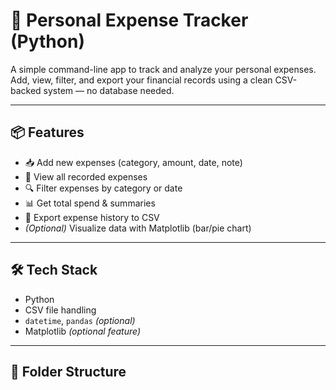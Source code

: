 # 💸 Personal Expense Tracker (Python)

A simple command-line app to track and analyze your personal expenses. Add, view, filter, and export your financial records using a clean CSV-backed system — no database needed.

---

## 📦 Features

- 📥 Add new expenses (category, amount, date, note)
- 📃 View all recorded expenses
- 🔍 Filter expenses by category or date
- 📊 Get total spend & summaries
- 🧾 Export expense history to CSV
- *(Optional)* Visualize data with Matplotlib (bar/pie chart)

---

## 🛠 Tech Stack

- Python  
- CSV file handling  
- `datetime`, `pandas` *(optional)*  
- Matplotlib *(optional feature)*

---

## 📁 Folder Structure

